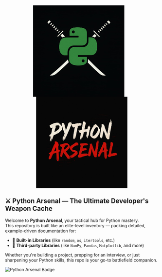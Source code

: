 <p align="center">
  <img src="./assets/python_arsenal_logo.jpg" alt="Python Arsenal Logo" width="300" style="display:inline-block; vertical-align:middle; margin-right:20px;">
  <img src="./assets/python_arsenal_text.jpg" alt="Python Arsenal Title" width="300" style="display:inline-block; vertical-align:middle;">
</p>

## ⚔️ Python Arsenal — The Ultimate Developer's Weapon Cache
Welcome to **Python Arsenal**, your tactical hub for Python mastery.  
This repository is built like an elite-level inventory — packing detailed, example-driven documentation for:

- 🧠 **Built-in Libraries** (like `random`, `os`, `itertools`, etc.)
- 🚀 **Third-party Libraries** (like `NumPy`, `Pandas`, `Matplotlib`, and more)

Whether you're building a project, prepping for an interview, or just sharpening your Python skills, this repo is your go-to battlefield companion.

<img src="https://img.shields.io/badge/Python--Arsenal-Built%20for%20Battle-black?style=for-the-badge&logo=python&logoColor=white" alt="Python Arsenal Badge">
